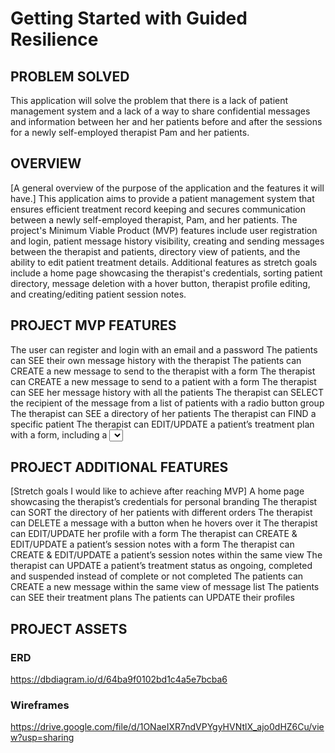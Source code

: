 # Getting Started with Guided Resilience

## PROBLEM SOLVED
This application will solve the problem that there is a lack of patient management system and a lack of a way to share confidential messages and information between her and her patients before and after the sessions for a newly self-employed therapist Pam and her patients.

## OVERVIEW 
[A general overview of the purpose of the application and the features it will have.]
This application aims to provide a patient management system that ensures efficient treatment record keeping and secures communication between a newly self-employed therapist, Pam, and her patients. The project's Minimum Viable Product (MVP) features include user registration and login, patient message history visibility, creating and sending messages between the therapist and patients, directory view of patients, and the ability to edit patient treatment details. Additional features as stretch goals include a home page showcasing the therapist's credentials, sorting patient directory, message deletion with a hover button, therapist profile editing, and creating/editing patient session notes. 

## PROJECT MVP FEATURES
The user can register and login with an email and a password
The patients can SEE their own message history with the therapist
The patients can CREATE a new message to send to the therapist with a form
The therapist can CREATE a new message to send to a patient with a form
The therapist can SEE her message history with all the patients
The therapist can SELECT the recipient of the message from a list of patients with a radio button group
The therapist can SEE  a directory of her patients 
The therapist can FIND a specific patient
The therapist can EDIT/UPDATE a patient’s treatment plan with a form, including a <select> element
The therapist can DELETE  a patient’s profile (Complete Therapy)
The therapist and the patients will have different views 
The app has a flexible layout for the UI
The app has legible colors, margins, padding, and font sizes.

## PROJECT ADDITIONAL FEATURES
[Stretch goals I would like to achieve after reaching MVP]
A home page showcasing the therapist’s credentials for personal branding
The therapist can SORT the directory of her patients with different orders
The therapist can DELETE  a message with a button when he hovers over it 
The therapist can EDIT/UPDATE her profile with a form
The therapist can CREATE & EDIT/UPDATE a patient’s session notes with a form
The therapist can CREATE & EDIT/UPDATE a patient’s session notes within the same view
The therapist can UPDATE  a patient’s treatment status as ongoing, completed and suspended instead of complete or not completed
The patients can CREATE a new message within the same view of message list
The patients can SEE their treatment plans
The patients can UPDATE their profiles




## PROJECT ASSETS
### ERD

https://dbdiagram.io/d/64ba9f0102bd1c4a5e7bcba6

### Wireframes

https://drive.google.com/file/d/1ONaeIXR7ndVPYgyHVNtlX_ajo0dHZ6Cu/view?usp=sharing

